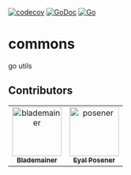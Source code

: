 [![codecov](https://codecov.io/gh/blademainer/commons/branch/master/graph/badge.svg)](https://codecov.io/gh/blademainer/commons)
[![GoDoc](https://img.shields.io/badge/pkg.go.dev-doc-blue)](http://pkg.go.dev/github.com/blademainer/commons)
[![Go](https://github.com/blademainer/commons/workflows/Go/badge.svg)](https://github.com/blademainer/commons/actions)
# commons
go utils

## Contributors

<!-- readme: contributors -start --> 
<table>
<tr>
    <td align="center">
        <a href="https://github.com/blademainer">
            <img src="https://avatars.githubusercontent.com/u/3396459?v=4" width="100;" alt="blademainer"/>
            <br />
            <sub><b>Blademainer</b></sub>
        </a>
    </td>
    <td align="center">
        <a href="https://github.com/posener">
            <img src="https://avatars.githubusercontent.com/u/919294?v=4" width="100;" alt="posener"/>
            <br />
            <sub><b>Eyal Posener</b></sub>
        </a>
    </td></tr>
</table>
<!-- readme: contributors -end --> 